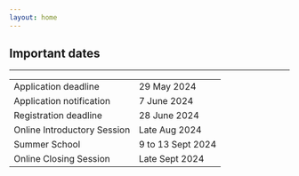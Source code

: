 ```yaml
---
layout: home
---
```


## Important dates

<hr>

<table class="table table-hover table-sm">
  <tbody>
    <tr>
      <td>Application deadline</td>
      <td>29 May 2024</td>
    </tr>
    <tr>
      <td>Application notification</td>
      <td>7 June 2024</td>
    </tr>
    <tr>
      <td>Registration deadline</td>
      <td>28 June 2024</td>
    </tr>
    <tr>
      <td scope="row">Online Introductory Session</td>
      <td>Late Aug 2024</td>
    </tr>
    <tr>
      <td scope="row">Summer School</td>
      <td>9 to 13 Sept 2024</td>
    </tr>
    <tr>
      <td scope="row">Online Closing Session</td>
      <td>Late Sept 2024</td>
    </tr>
  </tbody>
</table>
